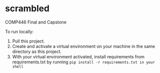 # scrambled
COMP446 Final and Capstone

To run locally: 
1. Pull this project. 
2. Create and activate a virtual environment on your machine in the same directory as this project.
3. With your virtual environment activated, install requirements from requirements.txt by running ```pip install -r requirements.txt in your shell```